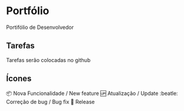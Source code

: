 # Portfólio
Portifólio de Desenvolvedor
## Tarefas
Tarefas serão colocadas no github

## Ícones

:package: Nova Funcionalidade / New feature
:up: Atualização / Update
:beatle: Correção de bug / Bug fix
:checkered_flag: Release